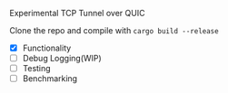 Experimental TCP Tunnel over QUIC

Clone the repo and compile with ```cargo build --release```

- [x] Functionality
- [ ] Debug Logging(WIP)
- [ ] Testing
- [ ] Benchmarking

